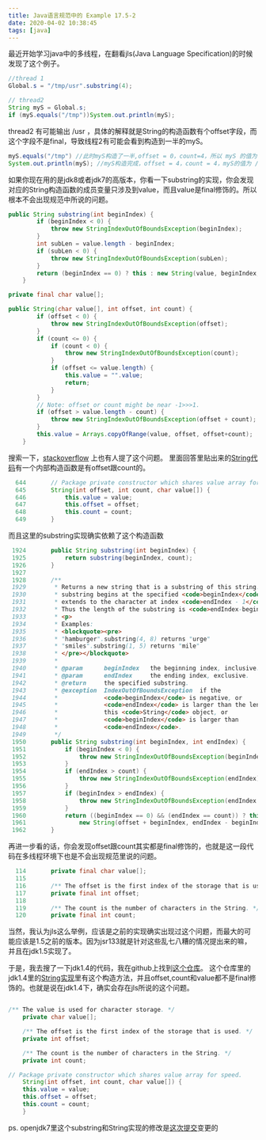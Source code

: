 ```yaml
---
title: Java语言规范中的 Example 17.5-2
date: 2020-04-02 10:38:45
tags: [java]
---
```


最近开始学习java中的多线程，在翻看jls(Java Language Specification)的时候发现了这个例子。
```java
//thread 1
Global.s = "/tmp/usr".substring(4); 
```

```java
// thread2
String myS = Global.s;
if (myS.equals("/tmp"))System.out.println(myS);
```

<!-- more -->

thread2 有可能输出 /usr ，具体的解释就是String的构造函数有个offset字段，而这个字段不是final，导致线程2有可能会看到构造到一半的myS。
```java
myS.equals("/tmp") //此时myS构造了一半,offset = 0，count=4，所以 myS 的值为 /tmp
System.out.println(myS); //myS构造完成，offset = 4，count = 4，myS的值为 /usr
```

如果你现在用的是jdk8或者jdk7的高版本，你看一下substring的实现，你会发现对应的String构造函数的成员变量只涉及到value，而且value是final修饰的。所以根本不会出现规范中所说的问题。
```java
public String substring(int beginIndex) {
        if (beginIndex < 0) {
            throw new StringIndexOutOfBoundsException(beginIndex);
        }
        int subLen = value.length - beginIndex;
        if (subLen < 0) {
            throw new StringIndexOutOfBoundsException(subLen);
        }
        return (beginIndex == 0) ? this : new String(value, beginIndex, subLen);
    }

private final char value[];

public String(char value[], int offset, int count) {
        if (offset < 0) {
            throw new StringIndexOutOfBoundsException(offset);
        }
        if (count <= 0) {
            if (count < 0) {
                throw new StringIndexOutOfBoundsException(count);
            }
            if (offset <= value.length) {
                this.value = "".value;
                return;
            }
        }
        // Note: offset or count might be near -1>>>1.
        if (offset > value.length - count) {
            throw new StringIndexOutOfBoundsException(offset + count);
        }
        this.value = Arrays.copyOfRange(value, offset, offset+count);
    }
```

搜索一下，[stackoverflow](https://stackoverflow.com/questions/6638819/why-the-following-program-can-work-under-jls-spec-on-jvm-memory-model/6638890) 上也有人提了这个问题。
里面回答里贴出来的[String代码](http://www.docjar.com/html/api/java/lang/String.java.html)有一个内部构造函数是有offset跟count的。
```java
  644       // Package private constructor which shares value array for speed.
  645       String(int offset, int count, char value[]) {
  646           this.value = value;
  647           this.offset = offset;
  648           this.count = count;
  649       }
```
而且这里的substring实现确实依赖了这个构造函数
```java
 1924       public String substring(int beginIndex) {
 1925           return substring(beginIndex, count);
 1926       }
 1927   
 1928       /**
 1929        * Returns a new string that is a substring of this string. The
 1930        * substring begins at the specified <code>beginIndex</code> and
 1931        * extends to the character at index <code>endIndex - 1</code>.
 1932        * Thus the length of the substring is <code>endIndex-beginIndex</code>.
 1933        * <p>
 1934        * Examples:
 1935        * <blockquote><pre>
 1936        * "hamburger".substring(4, 8) returns "urge"
 1937        * "smiles".substring(1, 5) returns "mile"
 1938        * </pre></blockquote>
 1939        *
 1940        * @param      beginIndex   the beginning index, inclusive.
 1941        * @param      endIndex     the ending index, exclusive.
 1942        * @return     the specified substring.
 1943        * @exception  IndexOutOfBoundsException  if the
 1944        *             <code>beginIndex</code> is negative, or
 1945        *             <code>endIndex</code> is larger than the length of
 1946        *             this <code>String</code> object, or
 1947        *             <code>beginIndex</code> is larger than
 1948        *             <code>endIndex</code>.
 1949        */
 1950       public String substring(int beginIndex, int endIndex) {
 1951           if (beginIndex < 0) {
 1952               throw new StringIndexOutOfBoundsException(beginIndex);
 1953           }
 1954           if (endIndex > count) {
 1955               throw new StringIndexOutOfBoundsException(endIndex);
 1956           }
 1957           if (beginIndex > endIndex) {
 1958               throw new StringIndexOutOfBoundsException(endIndex - beginIndex);
 1959           }
 1960           return ((beginIndex == 0) && (endIndex == count)) ? this :
 1961               new String(offset + beginIndex, endIndex - beginIndex, value);
 1962       }
```
再进一步看的话，你会发现offset跟count其实都是final修饰的，也就是这一段代码在多线程环境下也是不会出现规范里说的问题。
```java
  114       private final char value[];
  115   
  116       /** The offset is the first index of the storage that is used. */
  117       private final int offset;
  118   
  119       /** The count is the number of characters in the String. */
  120       private final int count;
```

当然，我认为jls这么举例，应该是之前的实现确实出现过这个问题，而最大的可能应该是1.5之前的版本。因为jsr133就是针对这些乱七八糟的情况提出来的嘛，并且在jdk1.5实现了。

于是，我去搜了一下jdk1.4的代码，我在github上找到[这个仓库](https://github.com/eagle518/jdk-source-code/)。
这个仓库里的jdk1.4里的[String实现](https://github.com/eagle518/jdk-source-code/blob/master/jdk1.4.2_src/java/lang/String.java)里有这个构造方法，并且offset,count和value都不是final修饰的。也就是说在jdk1.4下，确实会存在jls所说的这个问题。


```java

/** The value is used for character storage. */
    private char value[];

    /** The offset is the first index of the storage that is used. */
    private int offset;

    /** The count is the number of characters in the String. */
    private int count;

// Package private constructor which shares value array for speed.
    String(int offset, int count, char value[]) {
	this.value = value;
	this.offset = offset;
	this.count = count;
    }

```

ps. openjdk7里这个substring和String实现的修改是[这次提交](http://hg.openjdk.java.net/jdk7u/jdk7u/jdk/rev/e1c679a00712)变更的
